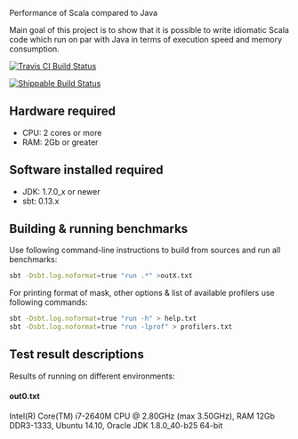 Performance of Scala compared to Java

Main goal of this project is to show that it is possible to write idiomatic Scala code which run on par with Java in terms of execution speed and memory consumption.

[![Travis CI Build Status](https://secure.travis-ci.org/plokhotnyuk/scala-vs-java.png)](http://travis-ci.org/plokhotnyuk/scala-vs-java)

[![Shippable Build Status](https://api.shippable.com/projects/550ee5965ab6cc1352a767a9/badge?branchName=master)](https://app.shippable.com/projects/550ee5965ab6cc1352a767a9/builds)

## Hardware required
- CPU: 2 cores or more
- RAM: 2Gb or greater

## Software installed required
- JDK: 1.7.0_x or newer
- sbt: 0.13.x

## Building & running benchmarks
Use following command-line instructions to build from sources and run all benchmarks:
```sh
sbt -Dsbt.log.noformat=true "run .*" >outX.txt
```
For printing format of mask, other options & list of available profilers use following commands:
```sh
sbt -Dsbt.log.noformat=true "run -h" > help.txt
sbt -Dsbt.log.noformat=true "run -lprof" > profilers.txt
```

## Test result descriptions
Results of running on different environments:

#### out0.txt
Intel(R) Core(TM) i7-2640M CPU @ 2.80GHz (max 3.50GHz), RAM 12Gb DDR3-1333, Ubuntu 14.10, Oracle JDK 1.8.0_40-b25 64-bit

